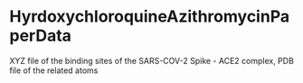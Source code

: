 # HyrdoxychloroquineAzithromycinPaperData
XYZ file of the binding sites of the SARS-COV-2 Spike - ACE2 complex, PDB file of the related atoms
